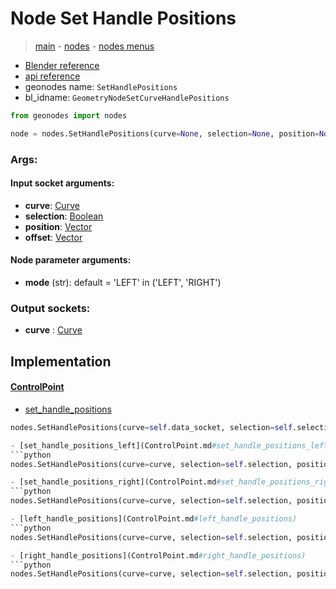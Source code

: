 # Node Set Handle Positions

> [main](../structure.md) - [nodes](nodes.md) - [nodes menus](nodes_menus.md)

- [Blender reference](https://docs.blender.org/manual/en/latest/modeling/geometry_nodes/curve/set_handle_positions.html)
- [api reference](https://docs.blender.org/api/current/bpy.types.GeometryNodeSetCurveHandlePositions.html)
- geonodes name: `SetHandlePositions`
- bl_idname: `GeometryNodeSetCurveHandlePositions`

```python
from geonodes import nodes

node = nodes.SetHandlePositions(curve=None, selection=None, position=None, offset=None, mode='LEFT')
```

### Args:

#### Input socket arguments:

- **curve**: [Curve](Curve.md)
- **selection**: [Boolean](Boolean.md)
- **position**: [Vector](Vector.md)
- **offset**: [Vector](Vector.md)

#### Node parameter arguments:

- **mode** (str): default = 'LEFT' in ('LEFT', 'RIGHT')

### Output sockets:

- **curve** : [Curve](Curve.md)

## Implementation

#### [ControlPoint](ControlPoint.md)

 - [set_handle_positions](ControlPoint.md#set_handle_positions)
  ```python
  nodes.SetHandlePositions(curve=self.data_socket, selection=self.selection, position=position, offset=offset, mode=mode  ```

 - [set_handle_positions_left](ControlPoint.md#set_handle_positions_left)
  ```python
  nodes.SetHandlePositions(curve=curve, selection=self.selection, position=position, offset=offset, mode='LEFT'  ```

 - [set_handle_positions_right](ControlPoint.md#set_handle_positions_right)
  ```python
  nodes.SetHandlePositions(curve=curve, selection=self.selection, position=position, offset=offset, mode='RIGHT'  ```

 - [left_handle_positions](ControlPoint.md#left_handle_positions)
  ```python
  nodes.SetHandlePositions(curve=curve, selection=self.selection, position=attr_value, offset=offset, mode='LEFT'  ```

 - [right_handle_positions](ControlPoint.md#right_handle_positions)
  ```python
  nodes.SetHandlePositions(curve=curve, selection=self.selection, position=attr_value, offset=offset, mode='RIGHT'  ```

